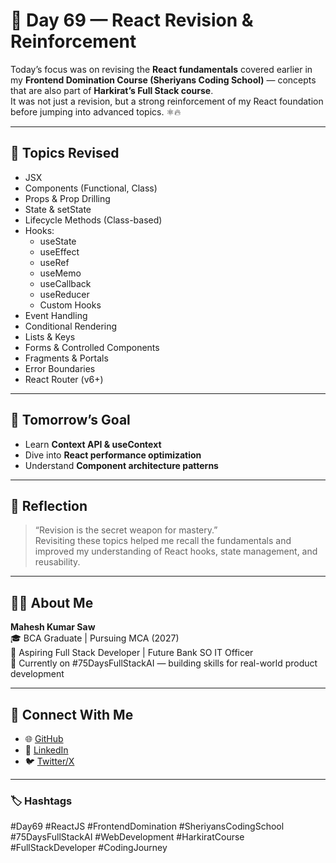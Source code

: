 # 🧠 Day 69 — React Revision & Reinforcement  

Today’s focus was on revising the **React fundamentals** covered earlier in my **Frontend Domination Course (Sheriyans Coding School)** — concepts that are also part of **Harkirat’s Full Stack course**.  
It was not just a revision, but a strong reinforcement of my React foundation before jumping into advanced topics. ⚛️🔥  

---

## 📘 Topics Revised
- JSX  
- Components (Functional, Class)  
- Props & Prop Drilling  
- State & setState  
- Lifecycle Methods (Class-based)  
- Hooks:  
  - useState  
  - useEffect  
  - useRef  
  - useMemo  
  - useCallback  
  - useReducer  
  - Custom Hooks  
- Event Handling  
- Conditional Rendering  
- Lists & Keys  
- Forms & Controlled Components  
- Fragments & Portals  
- Error Boundaries  
- React Router (v6+)  

---

## 🎯 Tomorrow’s Goal
- Learn **Context API & useContext**  
- Dive into **React performance optimization**  
- Understand **Component architecture patterns**  

---

## 💬 Reflection
> “Revision is the secret weapon for mastery.”  
Revisiting these topics helped me recall the fundamentals and improved my understanding of React hooks, state management, and reusability.  

---

## 👨‍💻 About Me  
**Mahesh Kumar Saw**  
🎓 BCA Graduate | Pursuing MCA (2027)  
💼 Aspiring Full Stack Developer | Future Bank SO IT Officer  
🚀 Currently on #75DaysFullStackAI — building skills for real-world product development  

---

## 🔗 Connect With Me  
- 🌐 [GitHub](https://github.com/Maheshkrsaw)  
- 💼 [LinkedIn](https://www.linkedin.com/in/maheshmahi07)  
- 🐦 [Twitter/X](https://x.com/kumarMahesh9304)  

---

### 🏷️ Hashtags  
#Day69 #ReactJS #FrontendDomination #SheriyansCodingSchool #75DaysFullStackAI #WebDevelopment #HarkiratCourse #FullStackDeveloper #CodingJourney
